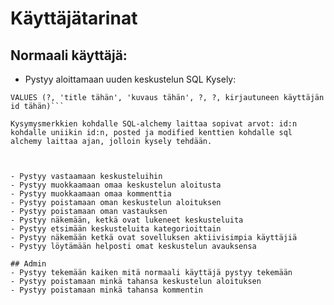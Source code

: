 # Käyttäjätarinat

## Normaali käyttäjä: 
- Pystyy aloittamaan uuden keskustelun
SQL Kysely:

```INSERT INTO Thread (id, title, description, posted, modified, user_id) 
VALUES (?, 'title tähän', 'kuvaus tähän', ?, ?, kirjautuneen käyttäjän id tähän)```

Kysymysmerkkien kohdalle SQL-alchemy laittaa sopivat arvot: id:n kohdalle uniikin id:n, posted ja modified kenttien kohdalle sql alchemy laittaa ajan, jolloin kysely tehdään.



- Pystyy vastaamaan keskusteluihin
- Pystyy muokkaamaan omaa keskustelun aloitusta
- Pystyy muokkaamaan omaa kommenttia
- Pystyy poistamaan oman keskustelun aloituksen
- Pystyy poistamaan oman vastauksen
- Pystyy näkemään, ketkä ovat lukeneet keskusteluita
- Pystyy etsimään keskusteluita kategorioittain
- Pystyy näkemään ketkä ovat sovelluksen aktiivisimpia käyttäjiä
- Pystyy löytämään helposti omat keskustelun avauksensa

## Admin
- Pystyy tekemään kaiken mitä normaali käyttäjä pystyy tekemään
- Pystyy poistamaan minkä tahansa keskustelun aloituksen
- Pystyy poistamaan minkä tahansa kommentin

